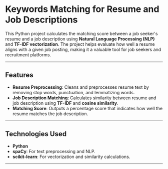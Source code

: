 # Keywords Matching for Resume and Job Descriptions

This Python project calculates the matching score between a job seeker's resume and a job description using **Natural Language Processing (NLP)** and **TF-IDF vectorization**. The project helps evaluate how well a resume aligns with a given job posting, making it a valuable tool for job seekers and recruitment platforms.

---

## Features

- **Resume Preprocessing**: Cleans and preprocesses resume text by removing stop words, punctuation, and lemmatizing words.
- **Job Description Matching**: Calculates similarity between resume and job description using **TF-IDF** and **cosine similarity**.
- **Matching Score**: Outputs a percentage score that indicates how well the resume matches the job description.

---

## Technologies Used

- **Python**
- **spaCy**: For text preprocessing and NLP.
- **scikit-learn**: For vectorization and similarity calculations.

---

